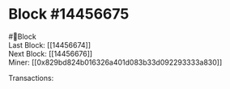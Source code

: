 
Block #14456675
===============
  
#🧊Block  
Last Block: [[14456674]]  
Next Block: [[14456676]]  
Miner: [[0x829bd824b016326a401d083b33d092293333a830]]  

 Transactions: